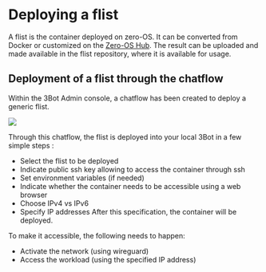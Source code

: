 # Deploying a flist

A flist is the container deployed on zero-OS. 
It can be converted from Docker or customized on the [Zero-OS Hub](https://hub.grid.tf/).
The result can be uploaded and made available in the flist repository, where it is available for usage.  

## Deployment of a flist through the chatflow

Within the 3Bot Admin console, a chatflow has been created to deploy a generic flist. 

![](./img/chatflow_flist0.png)

Through this chatflow, the flist is deployed into your local 3Bot in a few simple steps : 
- Select the flist to be deployed
- Indicate public ssh key allowing to access the container through ssh
- Set environment variables (if needed) 
- Indicate whether the container needs to be accessible using a web browser
- Choose IPv4 vs IPv6
- Specify IP addresses
After this specification, the container will be deployed. 

To make it accessible, the following needs to happen: 
- Activate the network (using wireguard)
- Access the workload (using the specified IP address)


